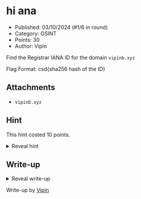 # hi ana

- Published: 03/10/2024 (#1/6 in round)
- Category: OSINT
- Points: 30
- Author: Vipin

Find the Registrar IANA ID for the domain
```vipinb.xyz```

Flag Format: csd{sha256 hash of the ID}

## Attachments

- ```vipinb.xyz```

## Hint

This hint costed 10 points.

<details>
<summary>Reveal hint</summary>

whois

</details>

## Write-up

<details>
<summary>Reveal write-up</summary>

To find information about the domain we can use the ```whois``` command. Since we are finding the IANA ID, we can ```grep``` for that. Below is the offical solve method.

```bash:Terminal
❯ whois vipinb.xyz | grep "IANA ID"
Registrar IANA ID: 1636
Registrar IANA ID: H2712453
❯ echo -n 'H2712453' | shasum -a 256 | awk '{print "csd{"$1"}"}'
csd{39d569bc0fc532d2993920f1f1bf0fabf82b510d44471374045672d7a15f33b0}
```

Flag: `csd{39d569bc0fc532d2993920f1f1bf0fabf82b510d44471374045672d7a15f33b0}` or `csd{245db7164aace830256c713e17486f1785096c86049d6409349fff5f810da253}`

</details>

Write-up by [Vipin](https://vipin.xyz)